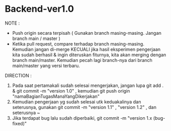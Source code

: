 # Backend-ver1.0

NOTE :
- Push origin secara terpisah ( Gunakan branch masing-masing. Jangan branch main / master )
- Ketika pull request, compare terhadap branch masing-masing. Kemudian jangan di-merge KECUALI jika hasil eksperimen pengerjaan kita sudah berhasil & ingin diteruskan fiturnya, kita akan merging dengan branch main/master. Kemudian pecah lagi branch-nya dari branch main/master yang versi terbaru.

DIRECTION :
1. Pada saat pertamakali sudah selesai mengerjakan, jangan lupa git add . & git commit -m "version 1.0" , kemudian git push origin "namaBagianTugasManaYangDikerjakan"
2. Kemudian pengerjaan yg sudah selesai utk keduakalinya dan seterusnya, gunakan git commit -m "version 1.1" , "version 1.2" , dan seterusnya ~
3. Jika terdapat bug lalu sudah diperbaiki, git commit -m "version 1.x (bug-fixed)"
